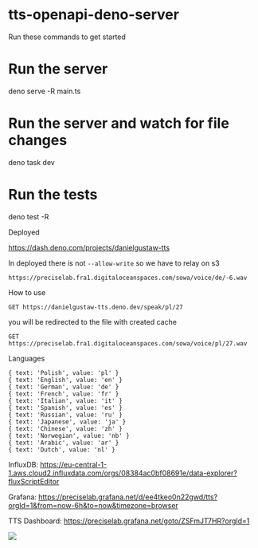 # tts-openapi-deno-server

Run these commands to get started

# Run the server

deno serve -R main.ts

# Run the server and watch for file changes

deno task dev

# Run the tests

deno test -R

Deployed

https://dash.deno.com/projects/danielgustaw-tts

In deployed there is not `--allow-write` so we have to relay on s3

```
https://preciselab.fra1.digitaloceanspaces.com/sowa/voice/de/-6.wav
```

How to use

```http request
GET https://danielgustaw-tts.deno.dev/speak/pl/27
```

you will be redirected to the file with created cache

```http request
GET https://preciselab.fra1.digitaloceanspaces.com/sowa/voice/pl/27.wav
```

Languages

```ndjson
{ text: 'Polish', value: 'pl' }
{ text: 'English', value: 'en' }
{ text: 'German', value: 'de' }
{ text: 'French', value: 'fr' }
{ text: 'Italian', value: 'it' }
{ text: 'Spanish', value: 'es' }
{ text: 'Russian', value: 'ru' }
{ text: 'Japanese', value: 'ja' }
{ text: 'Chinese', value: 'zh' }
{ text: 'Norwegian', value: 'nb' }
{ text: 'Arabic', value: 'ar' }
{ text: 'Dutch', value: 'nl' }
```

InfluxDB:
https://eu-central-1-1.aws.cloud2.influxdata.com/orgs/08384ac0bf08691e/data-explorer?fluxScriptEditor

Grafana:
https://preciselab.grafana.net/d/ee4tkeo0n22gwd/tts?orgId=1&from=now-6h&to=now&timezone=browser

TTS Dashboard: https://preciselab.grafana.net/goto/ZSFmJT7HR?orgId=1

![](https://preciselab.grafana.net/render/d-solo/ee4tkeo0n22gwd?orgId=1&from=2024-11-23T08:55:16.319Z&to=2024-11-23T14:55:16.319Z&timezone=browser&panelId=panel-1&__feature.dashboardSceneSolo&width=1000&height=500&tz=Asia%2FTbilisi)
